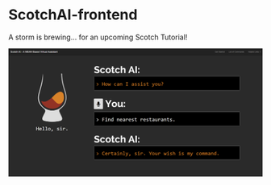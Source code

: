 # ScotchAI-frontend
A storm is brewing... for an upcoming Scotch Tutorial!

![Scotch AI Preview](https://raw.githubusercontent.com/afhaque/ScotchAI-frontend/master/app/images/scotchAIpreview.png)
